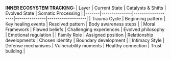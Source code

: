**INNER ECOSYSTEM TRACKING:**
| Layer | Current State | Catalysts & Shifts | Evolved State | Somatic Processing |
|-------|---------------|-------------------|---------------|-------------------|
| Trauma Cycle | Beginning pattern | Key healing events | Resolved pattern | Body awareness steps |
| Moral Framework | Flawed beliefs | Challenging experiences | Evolved philosophy | Emotional regulation |
| Family Role | Assigned position | Relationship developments | Chosen identity | Boundary development |
| Intimacy Style | Defense mechanisms | Vulnerability moments | Healthy connection | Trust building |